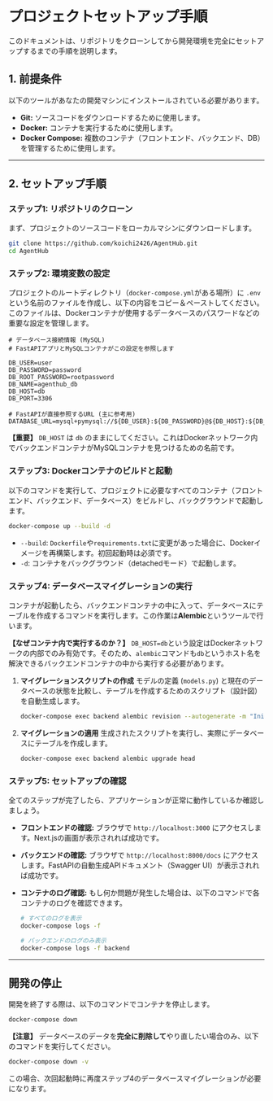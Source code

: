 # プロジェクトセットアップ手順

このドキュメントは、リポジトリをクローンしてから開発環境を完全にセットアップするまでの手順を説明します。

## 1\. 前提条件

以下のツールがあなたの開発マシンにインストールされている必要があります。

  * **Git:** ソースコードをダウンロードするために使用します。
  * **Docker:** コンテナを実行するために使用します。
  * **Docker Compose:** 複数のコンテナ（フロントエンド、バックエンド、DB）を管理するために使用します。

-----

## 2\. セットアップ手順

### ステップ1: リポジトリのクローン

まず、プロジェクトのソースコードをローカルマシンにダウンロードします。

```bash
git clone https://github.com/koichi2426/AgentHub.git
cd AgentHub
```

### ステップ2: 環境変数の設定

プロジェクトのルートディレクトリ（`docker-compose.yml`がある場所）に `.env` という名前のファイルを作成し、以下の内容をコピー＆ペーストしてください。このファイルは、Dockerコンテナが使用するデータベースのパスワードなどの重要な設定を管理します。

```dotenv
# データベース接続情報 (MySQL)
# FastAPIアプリとMySQLコンテナがこの設定を参照します

DB_USER=user
DB_PASSWORD=password
DB_ROOT_PASSWORD=rootpassword
DB_NAME=agenthub_db
DB_HOST=db
DB_PORT=3306

# FastAPIが直接参照するURL (主に参考用)
DATABASE_URL=mysql+pymysql://${DB_USER}:${DB_PASSWORD}@${DB_HOST}:${DB_PORT}/${DB_NAME}
```

**【重要】**
`DB_HOST` は `db` のままにしてください。これはDockerネットワーク内でバックエンドコンテナがMySQLコンテナを見つけるための名前です。

### ステップ3: Dockerコンテナのビルドと起動

以下のコマンドを実行して、プロジェクトに必要なすべてのコンテナ（フロントエンド、バックエンド、データベース）をビルドし、バックグラウンドで起動します。

```bash
docker-compose up --build -d
```

  * `--build`: `Dockerfile`や`requirements.txt`に変更があった場合に、Dockerイメージを再構築します。初回起動時は必須です。
  * `-d`: コンテナをバックグラウンド（detachedモード）で起動します。

### ステップ4: データベースマイグレーションの実行

コンテナが起動したら、バックエンドコンテナの中に入って、データベースにテーブルを作成するコマンドを実行します。この作業は**Alembic**というツールで行います。

**【なぜコンテナ内で実行するのか？】**
`DB_HOST=db`という設定はDockerネットワークの内部でのみ有効です。そのため、`alembic`コマンドも`db`というホスト名を解決できるバックエンドコンテナの中から実行する必要があります。

1.  **マイグレーションスクリプトの作成**
    モデルの定義 (`models.py`) と現在のデータベースの状態を比較し、テーブルを作成するためのスクリプト（設計図）を自動生成します。

    ```bash
    docker-compose exec backend alembic revision --autogenerate -m "Initial migration"
    ```

2.  **マイグレーションの適用**
    生成されたスクリプトを実行し、実際にデータベースにテーブルを作成します。

    ```bash
    docker-compose exec backend alembic upgrade head
    ```

### ステップ5: セットアップの確認

全てのステップが完了したら、アプリケーションが正常に動作しているか確認しましょう。

  * **フロントエンドの確認:**
    ブラウザで `http://localhost:3000` にアクセスします。Next.jsの画面が表示されれば成功です。

  * **バックエンドの確認:**
    ブラウザで `http://localhost:8000/docs` にアクセスします。FastAPIの自動生成APIドキュメント（Swagger UI）が表示されれば成功です。

  * **コンテナのログ確認:**
    もし何か問題が発生した場合は、以下のコマンドで各コンテナのログを確認できます。

    ```bash
    # すべてのログを表示
    docker-compose logs -f

    # バックエンドのログのみ表示
    docker-compose logs -f backend
    ```

-----

## 開発の停止

開発を終了する際は、以下のコマンドでコンテナを停止します。

```bash
docker-compose down
```

**【注意】**
データベースのデータを**完全に削除して**やり直したい場合のみ、以下のコマンドを実行してください。

```bash
docker-compose down -v
```

この場合、次回起動時に再度ステップ4のデータベースマイグレーションが必要になります。
